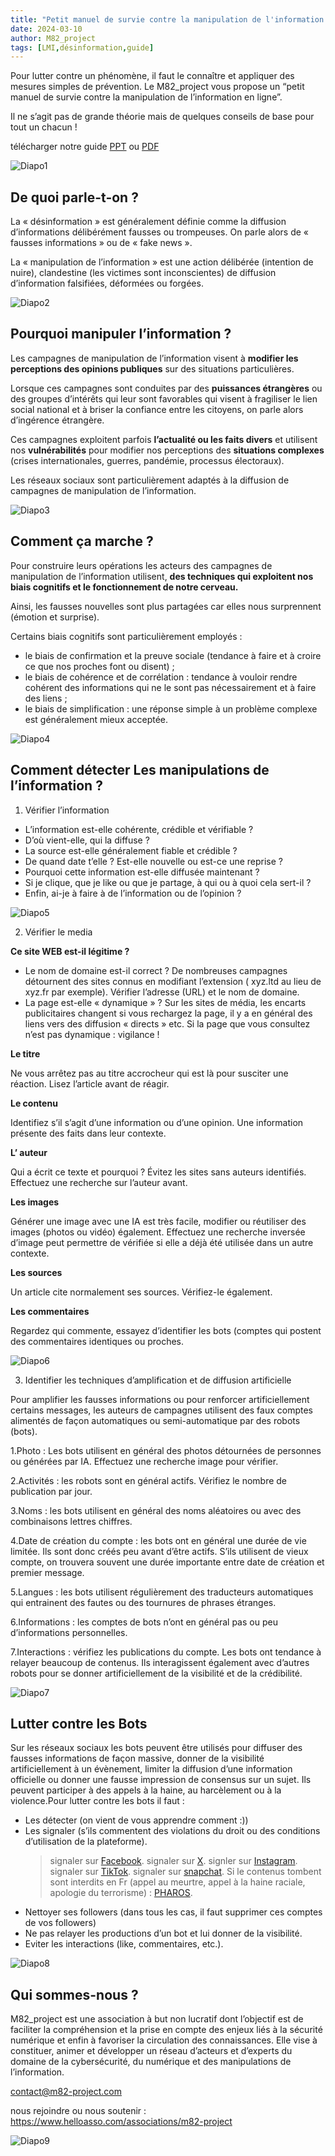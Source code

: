 ```yaml
---
title: "Petit manuel de survie contre la manipulation de l'information en ligne"
date: 2024-03-10
author: M82_project
tags: [LMI,désinformation,guide]
---
```


Pour lutter contre un phénomène, il faut le connaître et appliquer des mesures simples de prévention. Le M82_project vous propose un “petit manuel de survie contre la manipulation de l’information en ligne”.

Il ne s’agit pas de grande théorie mais de quelques conseils de base pour tout un chacun !

télécharger notre guide [PPT](files/Petit_manuel_de_survie_V2.pptx) ou [PDF](/files/Petit_manuel_de_survie_V2.pdf)

![Diapo1](/images/Diapositive1.jpeg)

## De quoi parle-t-on ?

La « désinformation » est généralement définie comme la diffusion d’informations délibérément fausses ou trompeuses. On parle alors de « fausses informations » ou de « fake news ».

La « manipulation de l’information » est une action délibérée (intention de nuire), clandestine (les victimes sont inconscientes) de diffusion d’information falsifiées, déformées ou forgées.

![Diapo2](/images/Diapositive2.jpeg)

## Pourquoi manipuler l’information ?

Les campagnes de manipulation de l’information visent à **modifier les perceptions des opinions publiques** sur des situations particulières.

Lorsque ces campagnes sont conduites par des **puissances étrangères** ou des groupes d’intérêts qui leur sont favorables qui visent à fragiliser le lien social national et à briser la confiance entre les citoyens, on parle alors d’ingérence étrangère.

Ces campagnes exploitent parfois **l’actualité ou les faits divers** et utilisent nos **vulnérabilités** pour modifier nos perceptions des **situations complexes** (crises internationales, guerres, pandémie, processus électoraux).

Les réseaux sociaux sont particulièrement adaptés à la diffusion de campagnes de manipulation de l’information.

![Diapo3](/images/Diapositive3.jpeg)

## Comment ça marche ?

Pour construire leurs opérations les acteurs des campagnes de manipulation de l’information utilisent, **des techniques qui exploitent nos biais cognitifs et le fonctionnement de notre cerveau.**

Ainsi, les fausses nouvelles sont plus partagées car elles nous surprennent (émotion et surprise).

Certains biais cognitifs sont particulièrement employés :

- le biais de confirmation et la preuve sociale (tendance à faire et à croire ce que nos proches font ou disent) ;
- le biais de cohérence et de corrélation : tendance à vouloir rendre cohérent des informations qui ne le sont pas nécessairement et à faire des liens ;
- le biais de simplification : une réponse simple à un problème complexe est généralement mieux acceptée.

![Diapo4](/images/Diapositive4.jpeg)

## Comment détecter Les manipulations de l’information ?

1. Vérifier l’information

- L’information est-elle cohérente, crédible et vérifiable ?
- D’où vient-elle, qui la diffuse ?
- La source est-elle généralement fiable et crédible ?
- De quand date t’elle ? Est-elle nouvelle ou est-ce une reprise ?
- Pourquoi cette information est-elle diffusée maintenant ?
- Si je clique, que je like ou que je partage, à qui ou à quoi cela sert-il ?
- Enfin, ai-je à faire à de l’information ou de l’opinion ?

![Diapo5](/images/Diapositive5.jpeg)

2. Vérifier le media

**Ce site WEB est-il légitime ?**

- Le nom de domaine est-il correct ? De nombreuses campagnes détournent des sites connus en modifiant l’extension ( xyz.ltd au lieu de xyz.fr par exemple). Vérifier l’adresse (URL) et le nom de domaine.
- La page est-elle « dynamique » ? Sur les sites de média, les encarts publicitaires changent si vous rechargez la page, il y a en général des liens vers des diffusion « directs » etc. Si la page que vous consultez n’est pas dynamique : vigilance !

**Le titre**

Ne vous arrêtez pas au titre accrocheur qui est là pour susciter une réaction. Lisez l’article avant de réagir.

**Le contenu**

Identifiez s’il s’agit d’une information ou d’une opinion. Une information présente des faits dans leur contexte.

**L’ auteur**

Qui a écrit ce texte et pourquoi ? Évitez les sites sans auteurs identifiés. Effectuez une recherche sur l’auteur avant.

**Les images**

Générer une image avec une IA est très facile, modifier ou réutiliser des images (photos ou vidéo) également. Effectuez une recherche inversée d’image peut permettre de vérifiée si elle a déjà été utilisée dans un autre contexte.

**Les sources**

Un article cite normalement ses sources. Vérifiez-le également.

**Les commentaires**

Regardez qui commente, essayez d’identifier les bots (comptes qui postent des commentaires identiques ou proches.

![Diapo6](/images/Diapositive6.jpeg)

3. Identifier les techniques d’amplification et de diffusion artificielle

Pour amplifier les fausses informations ou pour renforcer artificiellement certains messages, les auteurs de campagnes utilisent des faux comptes alimentés de façon automatiques ou semi-automatique par des robots (bots).

1.Photo : Les bots utilisent en général des photos détournées de personnes ou générées par IA. Effectuez une recherche image pour vérifier.

2.Activités : les robots sont en général actifs. Vérifiez le nombre de publication par jour.

3.Noms : les bots utilisent en général des noms aléatoires ou avec des combinaisons lettres chiffres.

4.Date de création du compte : les bots ont en général une durée de vie limitée. Ils sont donc créés peu avant d’être actifs. S’ils utilisent de vieux compte, on trouvera souvent une durée importante entre date de création et premier message.

5.Langues : les bots utilisent régulièrement des traducteurs automatiques qui entrainent des fautes ou des tournures de phrases étranges.

6.Informations : les comptes de bots n’ont en général pas ou peu d’informations personnelles.

7.Interactions : vérifiez les publications du compte. Les bots ont tendance à relayer beaucoup de contenus. Ils interagissent également avec d’autres robots pour se donner artificiellement de la visibilité et de la crédibilité.

![Diapo7](/images/Diapositive7.jpeg)

## Lutter contre les Bots

Sur les réseaux sociaux les bots peuvent être utilisés pour diffuser des fausses informations de façon massive, donner de la visibilité artificiellement à un évènement, limiter la diffusion d’une information officielle ou donner une fausse impression de consensus sur un sujet. Ils peuvent participer à des appels à la haine, au harcèlement ou à la violence.Pour lutter contre les bots il faut :

- Les détecter (on vient de vous apprendre comment :))
- Les signaler (s’ils commentent des violations du droit ou des conditions d’utilisation de la plateforme).
  > signaler sur [Facebook](https://fr-fr.facebook.com/help/212722115425932/).
  > signaler sur [X](https://help.twitter.com/fr/rules-and-policies/twitter-report-violation1).
  > signler sur [Instagram](https://fr-fr.facebook.com/help/instagram/192435014247952/).
  > signaler sur [TikTok](https://support.tiktok.com/fr/safety-hc/account-and-user-safety/content-violations-and-bans).
  > signaler sur [snapchat](https://help.snapchat.com/hc/fr-fr/articles/7012399221652-Comment-signaler-un-abus-ou-un-contenu-ill%C3%A9gal-sur-Snapchat).
  > Si le contenus tombent sont interdits en Fr (appel au meurtre, appel à la haine raciale, apologie du terrorisme) : [PHAROS](https://www.internet-signalement.gouv.fr/PharosS1/).
- Nettoyer ses followers (dans tous les cas, il faut supprimer ces comptes de vos followers)
- Ne pas relayer les productions d’un bot et lui donner de la visibilité.
- Eviter les interactions (like, commentaires, etc.).

![Diapo8](/images/Diapositive8.jpeg)


## Qui sommes-nous ?

M82_project est une association à but non lucratif dont l’objectif est de faciliter la compréhension et la prise en compte des enjeux liés à la sécurité numérique et enfin à favoriser la circulation des connaissances. Elle vise à constituer, animer et développer un réseau d’acteurs et d’experts du domaine de la cybersécurité, du numérique et des manipulations de l’information.

contact@m82-project.com

nous rejoindre ou nous soutenir : https://www.helloasso.com/associations/m82-project

![Diapo9](/images/Diapositive9.jpeg)
